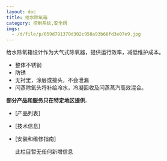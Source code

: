 ```yaml
---
layout: doc
title: 给水除氧箱
category: 控制系统,安全阀
imgs:
  - /d/file/p/059d791370d302c958a93b66fd3e07e9.jpg
---
```


给水除氧箱设计作为大气式除氧器，提供运行效率，减低维护成本。

- 整体不锈钢
- 防锈
- 无衬里，涂层或接头，不会泄漏
- 闪蒸除氧头将补给冷水，冷凝回收及闪蒸蒸汽高效混合。

**部分产品和服务只在特定地区提供.**

- [产品列表]
- [技术信息]
- [安装和维修指南]

  此栏目暂无任何新增信息
